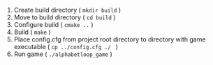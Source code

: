 1. Create build directory ( `mkdir build` )
2. Move to build directory ( `cd build` )
3. Configure build ( `cmake ..` )
4. Build ( `make` )
5. Place config.cfg from project root directory to directory with game executable ( `cp ../config.cfg ./ ` )
6. Run game ( `./alphabetloop_game` )
